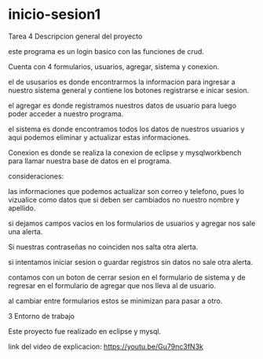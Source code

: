 # inicio-sesion1
Tarea 4
Descripcion general del proyecto

este programa es un login basico con las funciones de crud.

Cuenta con 4 formularios, usuarios, agregar, sistema y conexion.

el de ususarios es donde encontrarmos la informacion para ingresar a nuestro sistema general y contiene los botones registrarse e inicar sesion.

el agregar es donde registramos nuestros datos de usuario para luego poder acceder a nuestro programa.

el sistema es donde encontramos todos los datos de nuestros usuarios y aqui podemos eliminar y actualizar estas informaciones.

Conexion es donde se realiza la conexion de eclipse y mysqlworkbench para llamar nuestra base de datos en el programa.

consideraciones:

las informaciones que podemos actualizar son correo y telefono, pues lo vizualice como datos que si deben ser cambiados no nuestro nombre y apellido.

si dejamos campos vacios en los formularios de usuarios y agregar nos sale una alerta.

Si nuestras contraseñas no coinciden nos salta otra alerta. 

si intentamos iniciar sesion o guardar registros sin datos no sale otra alerta.

contamos con un boton de cerrar sesion en el formulario de sistema y de regresar en el formulario de agregar que nos lleva al de usuario.

al cambiar entre formularios estos se minimizan para pasar a otro.

3 Entorno de trabajo

Este proyecto fue realizado en eclipse y mysql.

link del video de explicacion: 
https://youtu.be/Gu79nc3fN3k
